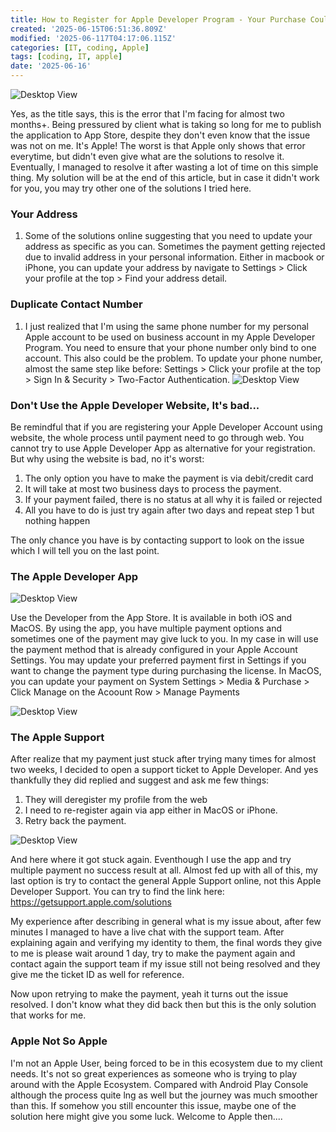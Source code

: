 ```yaml
---
title: How to Register for Apple Developer Program - Your Purchase Could Not Be Completed Issue
created: '2025-06-15T06:51:36.809Z'
modified: '2025-06-117T04:17:06.115Z'
categories: [IT, coding, Apple]
tags: [coding, IT, apple]
date: '2025-06-16'
---
```


![Desktop View](/assets/apple-developer/image1.png)


Yes, as the title says, this is the error that I'm facing for almost two months+. Being pressured by client what is taking so long for me to publish the application to App Store, despite they don't even know that the issue was not on me. It's Apple! The worst is that Apple only shows that error everytime, but didn't even give what are the solutions to resolve it. Eventually, I managed to resolve it after wasting a lot of time on this simple thing. My solution will be at the end of this article, but in case it didn't work for you, you may try other one of the solutions I tried here.

### Your Address
1. Some of the solutions online suggesting that you need to update your address as specific as you can. Sometimes the payment getting rejected due to invalid address in your personal information. Either in macbook or iPhone, you can update your address by navigate to Settings > Click your profile at the top > Find your address detail.

### Duplicate Contact Number
1. I just realized that I'm using the same phone number for my personal Apple account to be used on business account in my Apple Developer Program. You need to ensure that your phone number only bind to one account. This also could be the problem. To update your phone number, almost the same step like before: Settings > Click your profile at the top > Sign In & Security > Two-Factor Authentication.
![Desktop View](/assets/apple-developer/image2.png)


### Don't Use the Apple Developer Website, It's bad...
Be remindful that if you are registering your Apple Developer Account using website, the whole process until payment need to go through web. You cannot try to use Apple Developer App as alternative for your registration. But why using the website is bad, no it's worst:
1. The only option you have to make the payment is via debit/credit card
2. It will take at most two business days to process the payment.
3. If your payment failed, there is no status at all why it is failed or rejected
4. All you have to do is just try again after two days and repeat step 1 but nothing happen

The only chance you have is by contacting support to look on the issue which I will tell you on the last point.

### The Apple Developer App

![Desktop View](/assets/apple-developer/image3.png)

Use the Developer from the App Store. It is available in both iOS and MacOS. By using the app, you have multiple payment options and sometimes one of the payment may give luck to you. In my case in will use the payment method that is already configured in your Apple Account Settings. You may update your preferred payment first in Settings if you want to change the payment type during purchasing the license. In MacOS, you can update your payment on System Settings > Media & Purchase > Click Manage on the Acoount Row > Manage Payments

![Desktop View](/assets/apple-developer/image4.png)

### The Apple Support

After realize that my payment just stuck after trying many times for almost two weeks, I decided to open a support ticket to Apple Developer. And yes thankfully they did replied and suggest and ask me few things:
1. They will deregister my profile from the web
2. I need to re-register again via app either in MacOS or iPhone.
3. Retry back the payment.

![Desktop View](/assets/apple-developer/image5.jpg)

And here where it got stuck again. Eventhough I use the app and try multiple payment no success result at all. Almost fed up with all of this, my last option is try to contact the general Apple Support online, not this Apple Developer Support. You can try to find the link here: <https://getsupport.apple.com/solutions>

My experience after describing in general what is my issue about, after few minutes I managed to have a live chat with the support team. After explaining again and verifying my identity to them, the final words they give to me is please wait around 1 day, try to make the payment again and contact again the support team if my issue still not being resolved and they give me the ticket ID as well for reference.

Now upon retrying to make the payment, yeah it turns out the issue resolved. I don't know what they did back then but this is the only solution that works for me.

### Apple Not So Apple
I'm not an Apple User, being forced to be in this ecosystem due to my client needs. It's not so great experiences as someone who is trying to play around with the Apple Ecosystem. Compared with Android Play Console although the process quite lng as well but the journey was much smoother than this. If somehow you still encounter this issue, maybe one of the solution here might give you some luck. Welcome to Apple then....

